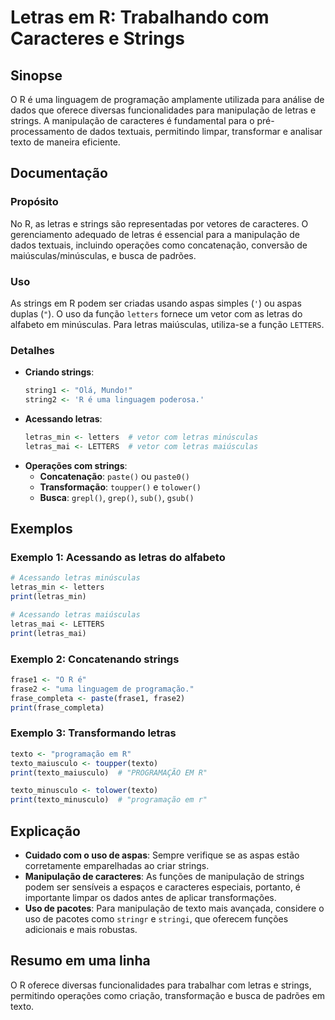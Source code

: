 <!--
Meta Description: # Letras em R: Trabalhando com Caracteres e Strings ## Sinopse O R é uma linguagem de programação amplamente utilizada para análise de dados que ofere...
Meta Keywords: letras, strings, com, para, manipulação
-->

# Letras em R: Trabalhando com Caracteres e Strings

## Sinopse
O R é uma linguagem de programação amplamente utilizada para análise de dados que oferece diversas funcionalidades para manipulação de letras e strings. A manipulação de caracteres é fundamental para o pré-processamento de dados textuais, permitindo limpar, transformar e analisar texto de maneira eficiente.

## Documentação
### Propósito
No R, as letras e strings são representadas por vetores de caracteres. O gerenciamento adequado de letras é essencial para a manipulação de dados textuais, incluindo operações como concatenação, conversão de maiúsculas/minúsculas, e busca de padrões.

### Uso
As strings em R podem ser criadas usando aspas simples (`'`) ou aspas duplas (`"`). O uso da função `letters` fornece um vetor com as letras do alfabeto em minúsculas. Para letras maiúsculas, utiliza-se a função `LETTERS`.

### Detalhes
- **Criando strings**: 
  ```R
  string1 <- "Olá, Mundo!"
  string2 <- 'R é uma linguagem poderosa.'
  ```
- **Acessando letras**:
  ```R
  letras_min <- letters  # vetor com letras minúsculas
  letras_mai <- LETTERS  # vetor com letras maiúsculas
  ```
- **Operações com strings**:
  - **Concatenação**: `paste()` ou `paste0()`
  - **Transformação**: `toupper()` e `tolower()`
  - **Busca**: `grepl()`, `grep()`, `sub()`, `gsub()`

## Exemplos
### Exemplo 1: Acessando as letras do alfabeto
```R
# Acessando letras minúsculas
letras_min <- letters
print(letras_min)

# Acessando letras maiúsculas
letras_mai <- LETTERS
print(letras_mai)
```

### Exemplo 2: Concatenando strings
```R
frase1 <- "O R é"
frase2 <- "uma linguagem de programação."
frase_completa <- paste(frase1, frase2)
print(frase_completa)
```

### Exemplo 3: Transformando letras
```R
texto <- "programação em R"
texto_maiusculo <- toupper(texto)
print(texto_maiusculo)  # "PROGRAMAÇÃO EM R"

texto_minusculo <- tolower(texto)
print(texto_minusculo)  # "programação em r"
```

## Explicação
- **Cuidado com o uso de aspas**: Sempre verifique se as aspas estão corretamente emparelhadas ao criar strings.
- **Manipulação de caracteres**: As funções de manipulação de strings podem ser sensíveis a espaços e caracteres especiais, portanto, é importante limpar os dados antes de aplicar transformações.
- **Uso de pacotes**: Para manipulação de texto mais avançada, considere o uso de pacotes como `stringr` e `stringi`, que oferecem funções adicionais e mais robustas.

## Resumo em uma linha
O R oferece diversas funcionalidades para trabalhar com letras e strings, permitindo operações como criação, transformação e busca de padrões em texto.